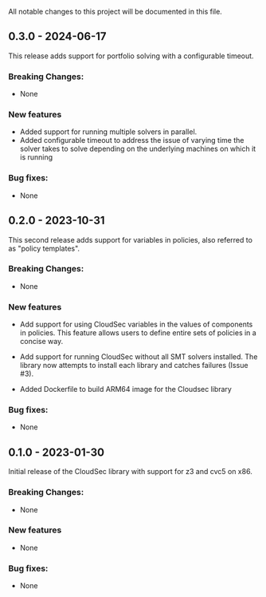 All notable changes to this project will be documented in this file.

## 0.3.0 - 2024-06-17
This release adds support for portfolio solving with a configurable timeout.

### Breaking Changes:
- None

### New features
- Added support for running multiple solvers in parallel. 
- Added configurable timeout to address the issue of varying time the solver takes to solve depending on the underlying machines on which it is running

### Bug fixes:
- None

## 0.2.0 - 2023-10-31 
This second release adds support for variables in policies, also referred to as "policy templates".

### Breaking Changes:
- None

### New features
- Add support for using CloudSec variables in the values of components in policies. This feature allows users
to define entire sets of policies in a concise way.

- Add support for running CloudSec without all SMT solvers installed. The library now attempts to install each library and catches failures (Issue #3).

- Added Dockerfile to build ARM64 image for the Cloudsec library

### Bug fixes:
- None


## 0.1.0 - 2023-01-30
Initial release of the CloudSec library with support for z3 and cvc5 on x86.

### Breaking Changes:
- None

### New features
- None

### Bug fixes:
- None
